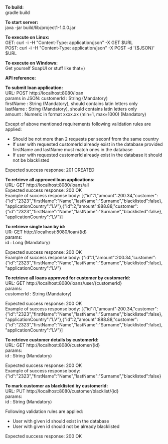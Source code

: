 <b>To build:</b>  
gradle build

<b>To start server:</b>  
java -jar build/lib/project1-1.0.0.jar  

<b>To execute on Linux:</b>  
GET: curl -i -H "Content-Type: application/json" -X GET $URL  
POST: curl -i -H "Content-Type: application/json" -X POST -d '{$JSON}' $URL  

<b>To execute on Windows:</b>  
Get yourself SoapUI or stuff like that=)  

<b>API reference:</b>  

**To submit loan application:**   
URL: POST http://localhost:8080/loan  
params in JSON: 
customerId : String (Mandatory)  
firstName : String (Mandatory), should contains latin letters only  
lastName : String (Mandatory), should contains latin letters only  
amount : Numeric in format xxxx.xx (min=1, max=1000) (Mandatory)   

Except of above mentioned requirements following validation rules are applied: 
  - Should be not more than 2 requests per seconf from the same country
  - If user with requested customerId already exist in the database provided firstName and lastName must match ones in the database
  - If user with requested customerId already exist in the database it should not be blacklisted  

Expected success response: 201 CREATED 



**To retrieve all approved loan applications:**  
URL: GET http://localhost:8080/loans/all  
Expected success response: 200 OK  
Example of success response body: [{"id":1,"amount":200.34,"customer":{"id":"2323","firstName":"Name","lastName":"Surname","blacklisted":false},"applicationCountry":"LV"},{"id":2,"amount":888.88,"customer":{"id":"2323","firstName":"Name","lastName":"Surname","blacklisted":false},"applicationCountry":"LV"}]  



**To retrieve single loan by id:**  
UR: GET http://localhost:8080/loan/{id}  
params:  
id : Long (Mandatory)  

Expected success response: 200 OK  
Example of success response body: {"id":1,"amount":200.34,"customer":{"id":"2323","firstName":"Name","lastName":"Surname","blacklisted":false},"applicationCountry":"LV"}



**To retrieve all loans approved for customer by customerId:**  
URL: GET http://localhost:8080/loans/user/{customerId}  
params:  
customerId : String (Mandatory)  

Expected success response: 200 OK  
Example of success response body: [{"id":1,"amount":200.34,"customer":{"id":"2323","firstName":"Name","lastName":"Surname","blacklisted":false},"applicationCountry":"LV"},{"id":2,"amount":888.88,"customer":{"id":"2323","firstName":"Name","lastName":"Surname","blacklisted":false},"applicationCountry":"LV"}] 



**To retrieve customer details by customerId:**  
URL: GET http://localhost:8080/customer/{id}  
params:  
id : String (Mandatory)  

Expected success response: 200 OK  
Example of success response body: {"id":"2323","firstName":"Name","lastName":"Surname","blacklisted":false} 



**To mark customer as blacklisted by customerId:**   
URL: PUT http://localhost:8080/customer/blacklist/{id}  
params:  
id : String (Mandatory)  

Following validation rules are applied: 
  - User with given id should exist in the database
  - User with given id should not be already blacklisted  

Expected success response: 200 OK





